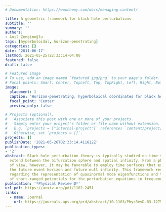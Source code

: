 ```yaml
---
# Documentation: https://wowchemy.com/docs/managing-content/

title: A geometric framework for black hole perturbations
subtitle: ''
summary: ''
authors:
- Anıl Zenginoğlu
tags: [hyperboloidal, horizon-penetrating]
categories: []
date: '2011-06-17'
lastmod: 2021-05-25T22:33:14-04:00
featured: false
draft: false

# Featured image
# To use, add an image named `featured.jpg/png` to your page's folder.
# Focal points: Smart, Center, TopLeft, Top, TopRight, Left, Right, BottomLeft, Bottom, BottomRight.
image:
  placement: 1
  caption: 'Horizon-penetrating, hyperboloidal coordinates for black hole perturbation theory'
  focal_point: 'Center'
  preview_only: false

# Projects (optional).
#   Associate this post with one or more of your projects.
#   Simply enter your project's folder or file name without extension.
#   E.g. `projects = ["internal-project"]` references `content/project/deep-learning/index.md`.
#   Otherwise, set `projects = []`.
projects: []
publishDate: '2021-05-26T02:33:14.411612Z'
publication_types:
- '2'
abstract: Black hole perturbation theory is typically studied on time surfaces that
  extend between the bifurcation sphere and spatial infinity. From a physical point
  of view, however, it may be favorable to employ time surfaces that extend between
  the future event horizon and future null infinity. This framework resolves problems
  regarding the representation of quasinormal mode eigenfunctions and the construction
  of short-ranged potentials for the perturbation equations in frequency domain.
publication: '*Physical Review D*'
url_pdf: https://arxiv.org/pdf/1102.2451
links:
  - name: Journal
    url: https://journals.aps.org/prd/abstract/10.1103/PhysRevD.83.127502
---
```

